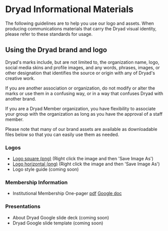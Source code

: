 # Dryad Informational Materials

The following guidelines are to help you use our logo and assets. When producing communications materials that carry the Dryad visual identity, please refer to these standards for usage.

## Using the Dryad brand and logo

Dryad's marks include, but are not limited to, the organization name, logo, social media skins and profile images, and any words, phrases, images, or other designation that identifies the source or origin with any of Dryad's creative work.

If you are another association or organization, do not modify or alter the marks or use them in a confusing way, or in a way that confuses Dryad with another brand.

If you are a Dryad Member organization, you have flexibility to associate your group with the organization as long as you have the approval of a staff member.

Please note that many of our brand assets are available as downloadable files below so that you can easily use them as needed.

### Logos
- [Logo square (png)](https://github.com/datadryad/promotional-materials/blob/main/Dryad_logo_square_transparent.png) (Right click the image and then 'Save Image As')
- [Logo horizontal (png)](https://github.com/datadryad/promotional-materials/blob/main/Dryad_logo_rectangle_transparent.png) (Right click the image and then 'Save Image As')
- Logo style guide (coming soon)

### Membership Information
- Institutional Membership One-pager [pdf](materials/Dryad-Institutional-Membership.pdf) [Google doc](https://docs.google.com/document/d/1dYGPL3YJqKDikL2LyISdYDW_jblQN1YMkfc9NVyfEoc/)

### Presentations
- About Dryad Google slide deck (coming soon)
- Dryad Google slide template (coming soon)

